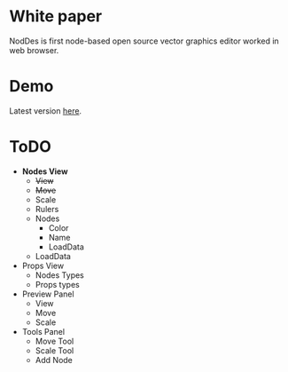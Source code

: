 # White paper
NodDes is first node-based open source vector graphics editor worked in web browser. 

# Demo
Latest version [here](https://vladchekunov.github.io/NIR/).

# ToDO
* **Nodes View**
	* ~~View~~
	* ~~Move~~
	* Scale
	* Rulers
	* Nodes
		* Color
		* Name
		* LoadData
	* LoadData
* Props View
	* Nodes Types
	* Props types
* Preview Panel
	* View
	* Move
	* Scale
 * Tools Panel
 	* Move Tool
 	* Scale Tool
 	* Add Node